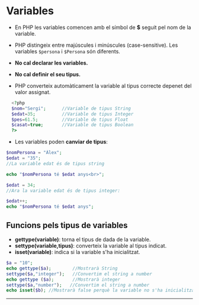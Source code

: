 <!-- notoc -->

# Variables

* En PHP les variables comencen amb el símbol de **$** seguit pel nom de la variable.

* PHP distingeix entre majúscules i minúscules (case-sensitive). Les variables `$persona` i `$Persona` són diferents.

* **No cal declarar les variables.**
* **No cal definir el seu tipus.**

* PHP converteix automàticament la variable al tipus correcte depenet del valor assignat.

```php
  <?php
  $nom="Sergi";      //Variable de tipus String
  $edat=35;          //Variable de tipus Integer
  $pes=61.5;         //Variable de tipus Float
  $casat=true;       //Variable de tipus Boolean
  ?>
```

* Les variables poden **canviar de tipus**:

```php
$nomPersona = "Àlex";
$edat = "35";
//La variable edat és de tipus string

echo "$nomPersona té $edat anys<br>";

$edat = 34;
//Ara la variable edat és de tipus integer:

$edat++;
echo "$nomPersona té $edat anys";
```

## Funcions pels tipus de variables

* **gettype(variable)**: torna el tipus de dada de la variable.
* **settype(variable,tipus)**: converteix la variable al tipus indicat.
* **isset(variable)**: indica si la variable s'ha inicialitzat.

```php
$a = "10";
echo gettype($a);        //Mostrarà String
settype($a,"integer");   //Convertim el string a number
echo gettype ($a);       //Mostrarà integer
settype($a,"number");	//Convertim el string a number
echo isset($b);	//Mostrarà false perquè la variable no s'ha inicialitzat        
```
---

